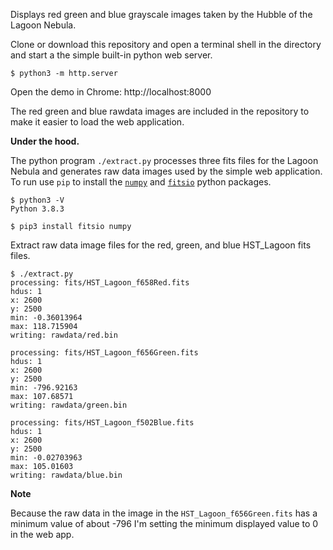 Displays red green and blue grayscale images taken by the Hubble of the Lagoon Nebula.

Clone or download this repository and open a terminal shell in the directory and start a the simple built-in python web server.

```
$ python3 -m http.server
```

Open the demo in Chrome: http://localhost:8000

The red green and blue rawdata images are included in the repository to make it easier to load the web application.

**Under the hood.**

The python program `./extract.py` processes three fits files for the Lagoon Nebula and generates raw data images used by the simple web application. To run use `pip` to install the [`numpy`](https://numpy.org/) and [`fitsio`](https://github.com/esheldon/fitsio) python packages.

```
$ python3 -V
Python 3.8.3

$ pip3 install fitsio numpy
```

Extract raw data image files for the red, green, and blue HST_Lagoon fits files.

```
$ ./extract.py
processing: fits/HST_Lagoon_f658Red.fits
hdus: 1
x: 2600
y: 2500
min: -0.36013964
max: 118.715904
writing: rawdata/red.bin

processing: fits/HST_Lagoon_f656Green.fits
hdus: 1
x: 2600
y: 2500
min: -796.92163
max: 107.68571
writing: rawdata/green.bin

processing: fits/HST_Lagoon_f502Blue.fits
hdus: 1
x: 2600
y: 2500
min: -0.02703963
max: 105.01603
writing: rawdata/blue.bin
```

**Note**

Because the raw data in the image in the `HST_Lagoon_f656Green.fits` has a minimum value of about -796 I'm setting the minimum displayed value to 0 in the web app.
